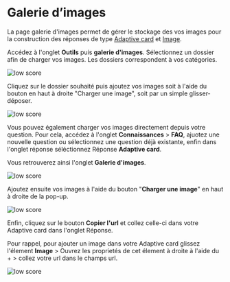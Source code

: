 # Galerie d’images


La page galerie d'images permet de gérer le stockage des vos images pour la construction des réponses de type [Adaptive card](/fr/chatbot/connaissances/faq.html#reponse-simple-de-type-adaptive-card) et [Image](/fr/chatbot/connaissances/faq.html#reponse-image).


Accédez à l'onglet **Outils** puis **galerie d'images**. Sélectionnez un dossier afin de charger vos images. Les dossiers correspondent à vos catégories.

<div class="image_center">
  <img :src="$withBase('/assets/img/fr/outils/image1.png')" alt="low score">
</div>




Cliquez sur le dossier souhaité puis ajoutez vos images soit à l'aide du bouton en haut à droite "Charger une image", soit par un simple glisser-déposer.

<div class="image_center">
  <img :src="$withBase('/assets/img/fr/outils/image2.png')" alt="low score">
</div>



Vous pouvez également charger vos images directement depuis votre question. Pour cela, accédez à l'onglet **Connaissances** > **FAQ**, ajuotez une nouvelle question ou sélectionnez une question déjà existante, enfin dans l'onglet réponse séléctionnez Réponse **Adaptive card**.

Vous retrouverez ainsi l'onglet **Galerie d'images**.

<div class="image_center">
  <img :src="$withBase('/assets/img/fr/outils/image3.png')" alt="low score">
</div>



Ajoutez ensuite vos images à l'aide du bouton "**Charger une image**" en haut à droite de la pop-up.

<div class="image_center">
  <img :src="$withBase('/assets/img/fr/outils/image4.png')" alt="low score">
</div>



Enfin, cliquez sur le bouton **Copier l'url** et collez celle-ci dans votre Adaptive card dans l'onglet Réponse.

Pour rappel, pour ajouter un image dans votre Adaptive card glissez l'élement **Image** > Ouvrez les proprietés de cet élement à droite à l'aide du + > collez votre url dans le champs url.

<div class="image_center">
  <img :src="$withBase('/assets/img/fr/outils/image5.png')" alt="low score">
</div>

